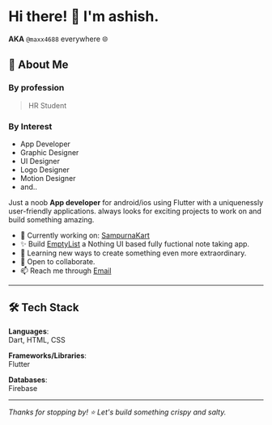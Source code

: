 # Hi there! 👋 I'm ashish.
**AKA** `@maxx4688` everywhere 🌐


## 🚀 About Me
### By profession
> HR Student

### By Interest
- App Developer
- Graphic Designer
- UI Designer
- Logo Designer
- Motion Designer
- and..

Just a noob **App developer** for android/ios using Flutter with a uniquenessly user-friendly applications. always looks for exciting projects to work on and build something amazing.

- 🔭 Currently working on: [SampurnaKart](https://play.google.com/store/apps/details?id=com.sampurnakart.sampurna&pcampaignid=web_share)
- ✨ Build [EmptyList](https://github.com/maxx4688/EmptyList) a Nothing UI based fully fuctional note taking app. 
- 🌱 Learning new ways to create something even more extraordinary.
- 👯 Open to collaborate.
- 📫 Reach me through [Email](mailto:alexmaxx8055@gmail.com)

---

## 🛠️ Tech Stack

**Languages**:\
Dart, HTML, CSS

**Frameworks/Libraries**:\
Flutter

**Databases**:\
Firebase

---


*Thanks for stopping by! ⭐ Let's build something crispy and salty.*

